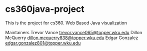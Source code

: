 # cs360java-project
This is the project for cs360. Web Based Java visualization

Maintainers
Trevor Vance                  trevor.vance065@topper.wku.edu
Dillon McQuerry               dillon.mcquerry838@topper.wku.edu
Edgar Gonzalez                edgar.gonzalez801@topper.wku.edu
